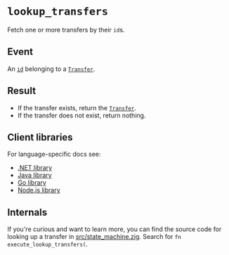 # `lookup_transfers`

Fetch one or more transfers by their `id`s.

## Event

An [`id`](../transfers.md#id) belonging to a [`Transfer`](../transfers.md).

## Result

- If the transfer exists, return the [`Transfer`](../transfers.md).
- If the transfer does not exist, return nothing.

## Client libraries

For language-specific docs see:

* [.NET library](/src/clients/dotnet/README.md#transfer-lookup)
* [Java library](/src/clients/java/README.md#transfer-lookup)
* [Go library](/src/clients/go/README.md#transfer-lookup)
* [Node.js library](/src/clients/node/README.md#transfer-lookup)

## Internals

If you're curious and want to learn more, you can find the source code
for looking up a transfer in
[src/state_machine.zig](https://github.com/tigerbeetle/tigerbeetle/blob/main/src/state_machine.zig). Search
for `fn execute_lookup_transfers(`.
